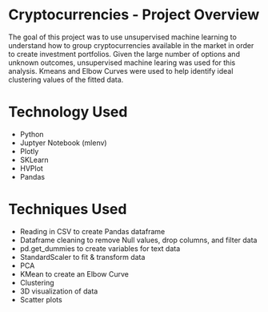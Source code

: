 # Cryptocurrencies - Project Overview
The goal of this project was to use unsupervised machine learning to understand how to group cryptocurrencies available in the market in order to create investment portfolios. Given the large number of options and unknown outcomes, unsupervised machine learing was used for this analysis. Kmeans and Elbow Curves were used to help identify ideal clustering values of the fitted data. 

# Technology Used
 - Python
 - Juptyer Notebook (mlenv)
 - Plotly
 - SKLearn
 - HVPlot
 - Pandas

# Techniques Used
- Reading in CSV to create Pandas dataframe
- Dataframe cleaning to remove Null values, drop columns, and filter data
- pd.get_dummies to create variables for text data
- StandardScaler to fit & transform data
- PCA
- KMean to create an Elbow Curve
- Clustering
- 3D visualization of data
- Scatter plots
